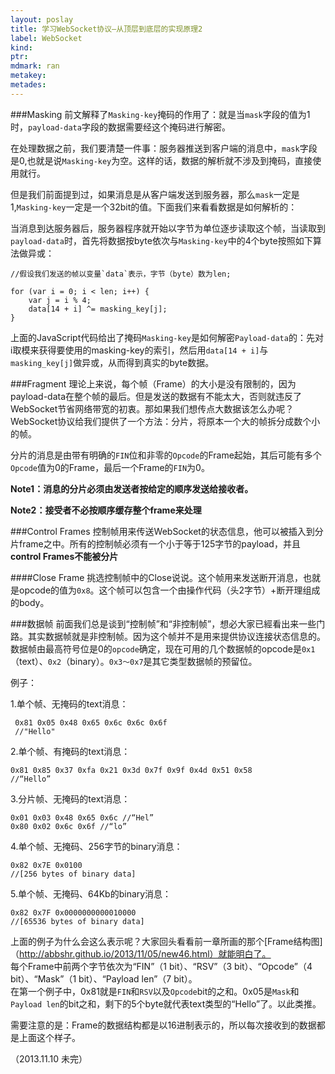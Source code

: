 ```yaml
---
layout: poslay
title: 学习WebSocket协议—从顶层到底层的实现原理2
label: WebSocket
kind:
ptr:
mdmark: ran
metakey:
metades:
---
```


###Masking
前文解释了`Masking-key`掩码的作用了：就是当`mask`字段的值为1时，`payload-data`字段的数据需要经这个掩码进行解密。

在处理数据之前，我们要清楚一件事：服务器推送到客户端的消息中，`mask`字段是0,也就是说`Masking-key`为空。这样的话，数据的解析就不涉及到掩码，直接使用就行。

但是我们前面提到过，如果消息是从客户端发送到服务器，那么`mask`一定是1,`Masking-key`一定是一个32bit的值。下面我们来看看数据是如何解析的：

当消息到达服务器后，服务器程序就开始以字节为单位逐步读取这个帧，当读取到`payload-data`时，首先将数据按byte依次与`Masking-key`中的4个byte按照如下算法做异或：

	//假设我们发送的帧以变量`data`表示，字节（byte）数为len;

    for (var i = 0; i < len; i++) {
    	var j = i % 4;
        data[14 + i] ^= masking_key[j];
    }

上面的JavaScript代码给出了掩码`Masking-key`是如何解密`Payload-data`的：先对i取模来获得要使用的masking-key的索引，然后用`data[14 + i]`与`masking_key[j]`做异或，从而得到真实的byte数据。

###Fragment
理论上来说，每个帧（Frame）的大小是没有限制的，因为payload-data在整个帧的最后。但是发送的数据有不能太大，否则就违反了WebSocket节省网络带宽的初衷。那如果我们想传点大数据该怎么办呢？WebSocket协议给我们提供了一个方法：分片，将原本一个大的帧拆分成数个小的帧。

分片的消息是由带有明确的`FIN`位和非零的`Opcode`的Frame起始，其后可能有多个`Opcode`值为0的Frame，最后一个Frame的`FIN`为0。

__Note1：消息的分片必须由发送者**按给定的顺序**发送给接收者。__

__Note2：接受者不必按顺序缓存整个frame来处理__

###Control Frames
控制帧用来传送WebSocket的状态信息，他可以被插入到分片frame之中。所有的控制帧必须有一个小于等于125字节的payload，并且**control Frames不能被分片**

####Close Frame
挑选控制帧中的Close说说。这个帧用来发送断开消息，也就是opcode的值为`0x8`。这个帧可以包含一个由操作代码（头2字节）+断开理组成的body。

###数据帧
前面我们总是谈到“控制帧”和“非控制帧”，想必大家已經看出来一些门路。其实数据帧就是非控制帧。因为这个帧并不是用来提供协议连接状态信息的。数据帧由最高符号位是0的`opcode`确定，现在可用的几个数据帧的opcode是`0x1`（text）、`0x2`（binary）。`0x3～0x7`是其它类型数据帧的预留位。

例子：

1.单个帧、无掩码的text消息：

	 0x81 0x05 0x48 0x65 0x6c 0x6c 0x6f
     //"Hello"

2.单个帧、有掩码的text消息：

	0x81 0x85 0x37 0xfa 0x21 0x3d 0x7f 0x9f 0x4d 0x51 0x58
    //“Hello”
    
3.分片帧、无掩码的text消息：

	0x01 0x03 0x48 0x65 0x6c //“Hel”
    0x80 0x02 0x6c 0x6f //“lo”
    
4.单个帧、无掩码、256字节的binary消息：

	0x82 0x7E 0x0100
    //[256 bytes of binary data]
    
5.单个帧、无掩码、64Kb的binary消息：

	0x82 0x7F 0x0000000000010000
    //[65536 bytes of binary data]

上面的例子为什么会这么表示呢？大家回头看看前一章所画的那个[Frame结构图]（http://abbshr.github.io/2013/11/05/new46.html）就能明白了。  
每个Frame中前两个字节依次为“FIN”（1 bit）、“RSV”（3 bit）、“Opcode”（4 bit）、“Mask”（1 bit）、“Payload len”（7 bit）。  
在第一个例子中，0x81就是`FIN`和`RSV`以及`Opcode`bit的之和。0x05是`Mask`和`Payload len`的bit之和，剩下的5个byte就代表text类型的“Hello”了。以此类推。

需要注意的是：Frame的数据结构都是以16进制表示的，所以每次接收到的数据都是上面这个样子。

（2013.11.10 未完）